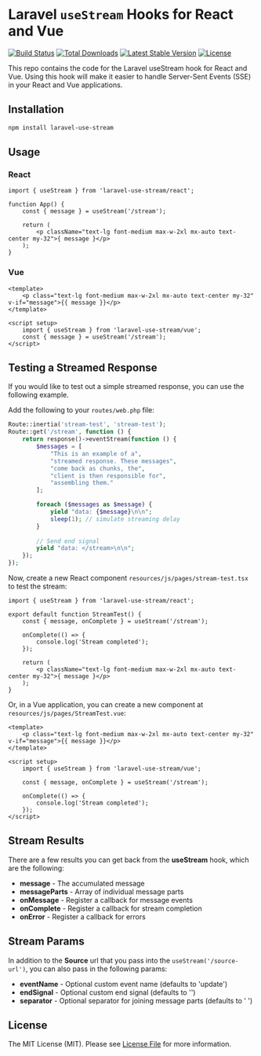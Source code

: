 # Laravel `useStream` Hooks for React and Vue

<p align="left">
<a href="https://github.com/laravel/stream/actions/workflows/ci.yml"><img src="https://github.com/laravel/stream/actions/workflows/ci.yml/badge.svg" alt="Build Status"></a>
<a href="https://www.npmjs.com/package/laravel-use-stream"><img src="https://img.shields.io/npm/dt/laravel-use-stream" alt="Total Downloads"></a>
<a href="https://www.npmjs.com/package/laravel-use-stream"><img src="https://img.shields.io/npm/v/laravel-use-stream" alt="Latest Stable Version"></a>
<a href="https://www.npmjs.com/package/laravel-use-stream"><img src="https://img.shields.io/npm/l/laravel-use-stream" alt="License"></a>
</p>

This repo contains the code for the Laravel useStream hook for React and Vue. Using this hook will make it easier to handle Server-Sent Events (SSE) in your React and Vue applications.

## Installation

```bash
npm install laravel-use-stream
```

## Usage

### React

```tsx
import { useStream } from 'laravel-use-stream/react';

function App() {
    const { message } = useStream('/stream');

    return (
        <p className="text-lg font-medium max-w-2xl mx-auto text-center my-32">{ message }</p>
    );
}
```

### Vue

```vue
<template>
    <p class="text-lg font-medium max-w-2xl mx-auto text-center my-32" v-if="message">{{ message }}</p>
</template>
  
<script setup>
    import { useStream } from 'laravel-use-stream/vue';
    const { message } = useStream('/stream');
</script>
```

## Testing a Streamed Response

If you would like to test out a simple streamed response, you can use the following example.

Add the following to your `routes/web.php` file:

```php
Route::inertia('stream-test', 'stream-test');
Route::get('/stream', function () {
    return response()->eventStream(function () {
        $messages = [
            "This is an example of a",
            "streamed response. These messages",
            "come back as chunks, the",
            "client is then responsible for",
            "assembling them."
        ];

        foreach ($messages as $message) {
            yield "data: {$message}\n\n";
            sleep(1); // simulate streaming delay
        }
        
        // Send end signal
        yield "data: </stream>\n\n";
    });
});
```

Now, create a new React component `resources/js/pages/stream-test.tsx` to test the stream:

```tsx
import { useStream } from 'laravel-use-stream/react';

export default function StreamTest() {
    const { message, onComplete } = useStream('/stream');

    onComplete(() => {
        console.log('Stream completed');
    });

    return (
        <p className="text-lg font-medium max-w-2xl mx-auto text-center my-32">{ message }</p>
    );
}
```

Or, in a Vue application, you can create a new component at `resources/js/pages/StreamTest.vue`:

```vue
<template>
    <p class="text-lg font-medium max-w-2xl mx-auto text-center my-32" v-if="message">{{ message }}</p>
</template>
  
<script setup>
    import { useStream } from 'laravel-use-stream/vue';
  
    const { message, onComplete } = useStream('/stream');

    onComplete(() => {
        console.log('Stream completed');
    });
</script>
```

## Stream Results

There are a few results you can get back from the **useStream** hook, which are the following:

- **message** - The accumulated message
- **messageParts** - Array of individual message parts
- **onMessage** - Register a callback for message events
- **onComplete** - Register a callback for stream completion
- **onError** - Register a callback for errors

## Stream Params

In addition to the **Source** url that you pass into the `useStream('/source-url')`, you can also pass in the following params:

- **eventName** - Optional custom event name (defaults to 'update')
- **endSignal** - Optional custom end signal (defaults to '</stream>')
- **separator** - Optional separator for joining message parts (defaults to ' ')

## License

The MIT License (MIT). Please see [License File](LICENSE) for more information. 
